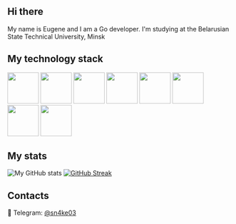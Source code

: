 ## Hi there
My name is Eugene and I am a Go developer. I'm studying at the Belarusian State Technical University, Minsk

## My technology stack
<span><img src="https://cdn.jsdelivr.net/gh/devicons/devicon@latest/icons/go/go-original.svg" width=70px/></span>
<span><img src="https://cdn.jsdelivr.net/gh/devicons/devicon@latest/icons/git/git-original.svg" width=70px/></span>
<span><img src="https://cdn.jsdelivr.net/gh/devicons/devicon@latest/icons/postgresql/postgresql-original.svg" width=70px/></span>
<span><img src="https://cdn.jsdelivr.net/gh/devicons/devicon@latest/icons/docker/docker-original.svg" width=70px/></span>
<span><img src="https://cdn.jsdelivr.net/gh/devicons/devicon@latest/icons/redis/redis-original.svg" width=70px/></span>
<span><img src="https://cdn.jsdelivr.net/gh/devicons/devicon@latest/icons/amazonwebservices/amazonwebservices-plain-wordmark.svg" width=70px/></span>
<span><img src="https://cdn.jsdelivr.net/gh/devicons/devicon@latest/icons/postman/postman-original.svg" width=70px/></span>
<span><img src="https://cdn.jsdelivr.net/gh/devicons/devicon@latest/icons/grpc/grpc-original.svg" width=70px/> </span>         
          
## My stats
![My GitHub stats](https://github-readme-stats.vercel.app/api?username=0Abracadaber0&show_icons=true&theme=transparent&hide_border=true) [![GitHub Streak](https://streak-stats.demolab.com?user=0Abracadaber0&theme=transparent&hide_border=true&date_format=j%20M%5B%20Y%5D&exclude_days=Sun%2CSat)](https://git.io/streak-stats)

## Contacts

🤖 Telegram: [@sn4ke03](https://t.me/sn4ke03) 
